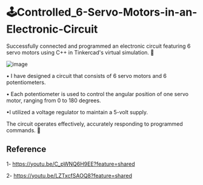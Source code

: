 # 🕹️Controlled_6-Servo-Motors-in-an-Electronic-Circuit

Successfully connected and programmed an electronic circuit featuring 6 servo motors using C++ in Tinkercad's virtual simulation. 🤖

![image](https://github.com/VAsmaaShaker/Controlled_6-Servo-Motors-in-an-Electronic-Circuit/assets/174564364/c1387ae5-b037-48d8-95db-411c9c0f9f36)


• I have designed a circuit that consists of 6 servo motors and 6 potentiometers.
  
• Each potentiometer is used to control the angular position of one servo motor, ranging from 0 to 180 degrees.

•I utilized a voltage regulator to maintain a 5-volt supply.


The circuit operates effectively, accurately responding to programmed commands. 🚀

## Reference
1- https://youtu.be/C_pWNQ6H9EE?feature=shared

2- https://youtu.be/LZTxcfSAOQ8?feature=shared

